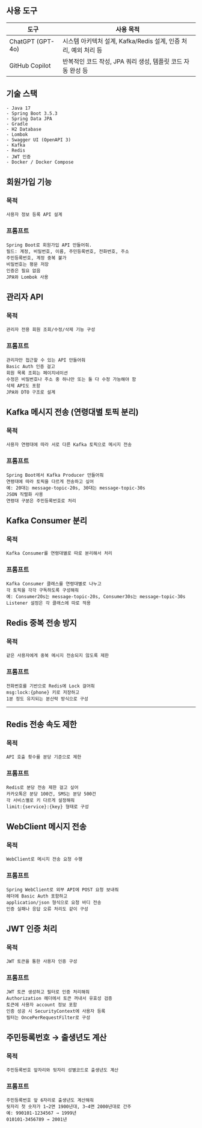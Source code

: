 ## 사용 도구

| 도구              | 사용 목적                                  |
|-------------------|----------------------------------------|
| ChatGPT (GPT-4o)  | 시스템 아키텍처 설계, Kafka/Redis 설계, 인증 처리, 예외 처리 등 |
| GitHub Copilot    | 반복적인 코드 작성, JPA 쿼리 생성, 템플릿 코드 자동 완성 등| 

## 기술 스택
    - Java 17
    - Spring Boot 3.5.3
    - Spring Data JPA
    - Gradle
    - H2 Database
    - Lombok
    - Swagger UI (OpenAPI 3)
    - Kafka
    - Redis
    - JWT 인증
    - Docker / Docker Compose 

## 회원가입 기능

### 목적
    사용자 정보 등록 API 설계

### 프롬프트
    Spring Boot로 회원가입 API 만들어줘.  
    필드: 계정, 비밀번호, 이름, 주민등록번호, 전화번호, 주소  
    주민등록번호, 계정 중복 불가  
    비밀번호는 평문 저장  
    인증은 필요 없음  
    JPA와 Lombok 사용

## 관리자 API

### 목적
    관리자 전용 회원 조회/수정/삭제 기능 구성

### 프롬프트
    관리자만 접근할 수 있는 API 만들어줘  
    Basic Auth 인증 걸고  
    회원 목록 조회는 페이지네이션  
    수정은 비밀번호나 주소 중 하나만 또는 둘 다 수정 가능해야 함  
    삭제 API도 포함  
    JPA와 DTO 구조로 설계

## Kafka 메시지 전송 (연령대별 토픽 분리)

### 목적
    사용자 연령대에 따라 서로 다른 Kafka 토픽으로 메시지 전송

### 프롬프트
    Spring Boot에서 Kafka Producer 만들어줘  
    연령대에 따라 토픽을 다르게 전송하고 싶어  
    예: 20대는 message-topic-20s, 30대는 message-topic-30s  
    JSON 직렬화 사용  
    연령대 구분은 주민등록번호로 처리

## Kafka Consumer 분리

### 목적
    Kafka Consumer를 연령대별로 따로 분리해서 처리

### 프롬프트
    Kafka Consumer 클래스를 연령대별로 나누고  
    각 토픽을 각각 구독하도록 구성해줘  
    예: Consumer20s는 message-topic-20s, Consumer30s는 message-topic-30s  
    Listener 설정은 각 클래스에 따로 적용

## Redis 중복 전송 방지

### 목적
    같은 사용자에게 중복 메시지 전송되지 않도록 제한

### 프롬프트
    전화번호를 기반으로 Redis에 Lock 걸어줘  
    msg:lock:{phone} 키로 저장하고  
    1분 정도 유지되는 분산락 방식으로 구성

---

## Redis 전송 속도 제한

### 목적
    API 호출 횟수를 분당 기준으로 제한

### 프롬프트
    Redis로 분당 전송 제한 걸고 싶어  
    카카오톡은 분당 100건, SMS는 분당 500건  
    각 서비스별로 키 다르게 설정해줘  
    limit:{service}:{key} 형태로 구성

## WebClient 메시지 전송

### 목적
    WebClient로 메시지 전송 요청 수행

### 프롬프트
    Spring WebClient로 외부 API에 POST 요청 보내줘  
    헤더에 Basic Auth 포함하고  
    application/json 형식으로 요청 바디 전송  
    인증 실패나 응답 오류 처리도 같이 구성

## JWT 인증 처리

### 목적
    JWT 토큰을 통한 사용자 인증 구성

### 프롬프트
    JWT 토큰 생성하고 필터로 인증 처리해줘  
    Authorization 헤더에서 토큰 꺼내서 유효성 검증  
    토큰에 사용자 account 정보 포함  
    인증 성공 시 SecurityContext에 사용자 등록  
    필터는 OncePerRequestFilter로 구성

## 주민등록번호 → 출생년도 계산

### 목적
    주민등록번호 앞자리와 뒷자리 성별코드로 출생년도 계산

### 프롬프트
    주민등록번호 앞 6자리로 출생년도 계산해줘  
    뒷자리 첫 숫자가 1~2면 1900년대, 3~4면 2000년대로 간주  
    예: 990101-1234567 → 1999년  
    010101-3456789 → 2001년
